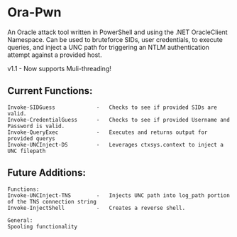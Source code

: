 # Ora-Pwn
An Oracle attack tool written in PowerShell and using the .NET OracleClient Namespace. Can be used to bruteforce SIDs, user credentials, to execute queries, and inject a UNC path for triggering an NTLM authentication attempt against a provided host.

v1.1 - Now supports Muli-threading!


## Current Functions:
    Invoke-SIDGuess             -   Checks to see if provided SIDs are valid.
    Invoke-CredentialGuess      -   Checks to see if provided Username and Password is valid.
    Invoke-QueryExec            -   Executes and returns output for provided querys
    Invoke-UNCInject-DS         -   Leverages ctxsys.context to inject a UNC filepath

## Future Additions:
    Functions:
    Invoke-UNCInject-TNS        -   Injects UNC path into log_path portion of the TNS connection string
    Invoke-InjectShell          -   Creates a reverse shell.
    
    General:
    Spooling functionality
